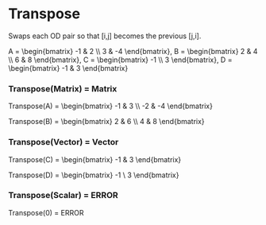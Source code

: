 # Transpose

Swaps each OD pair so that [i,j] becomes the previous [j,i].

A = \begin{bmatrix}
    -1 & 2          \\\\
    3 & -4
\end{bmatrix}, 
B = \begin{bmatrix}
    2 & 4          \\\\
    6 & 8
\end{bmatrix}, 
C = \begin{bmatrix}
    -1 \\\\
    3
\end{bmatrix}, 
D = \begin{bmatrix}
    -1 & 3
\end{bmatrix}

### Transpose(Matrix) = Matrix

Transpose(A) = \begin{bmatrix}
    -1 & 3 \\\\
    -2 & -4
\end{bmatrix}


Transpose(B) = \begin{bmatrix}
    2 & 6 \\\\
    4 & 8
\end{bmatrix}

### Transpose(Vector) = Vector

Transpose(C) = \begin{bmatrix}
    -1 & 3
\end{bmatrix}

Transpose(D) = \begin{bmatrix}
    -1 \\
    3
\end{bmatrix}

### Transpose(Scalar) = ERROR

Transpose(0) = ERROR